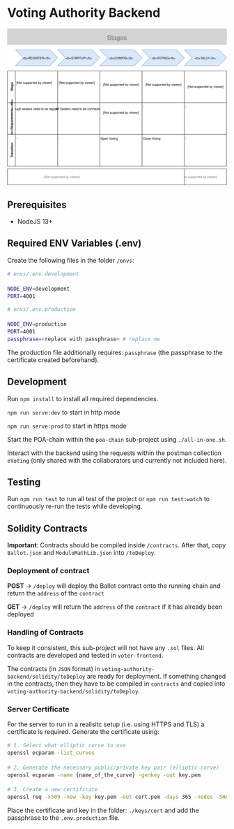 # Voting Authority Backend

![stages](./assets/stages.svg)

## Prerequisites

- NodeJS 13+

## Required ENV Variables (.env)

Create the following files in the folder `/envs`:

```bash
# envs/.env.development

NODE_ENV=development
PORT=4001
```

```bash
# envs/.env.production

NODE_ENV=production
PORT=4001
passphrase=<replace with passphrase> # replace me
```

The production file additionally requires: `passphrase` (the passphrase to the certificate created beforehand).

## Development

Run `npm install` to install all required dependencies.

`npm run serve:dev` to start in http mode

`npm run serve:prod` to start in https mode

Start the POA-chain within the `poa-chain` sub-project using `./all-in-one.sh`.

Interact with the backend using the requests within the postman collection `eVoting` (only shared with the collaborators und currently not included here).

## Testing

Run `npm run test` to run all test of the project or `npm run test:watch` to continuously re-run the tests while developing.

## Solidity Contracts

**Important**: Contracts should be compiled inside `/contracts`. After that, copy `Ballot.json` and `ModuloMathLib.json` into `/toDeploy`.

### Deployment of contract

**POST** -> `/deploy` will deploy the Ballot contract onto the running chain and return the `address` of the `contract`

**GET** -> `/deploy` will return the `address` of the `contract` if it has already been deployed

### Handling of Contracts

To keep it consistent, this sub-project will not have any `.sol` files. All contracts are developed and tested in `voter-frontend`.

The contracts (in `JSON` format) in `voting-authority-backend/solidity/toDeploy` are ready for deployment. If something changed in the contracts, then they have to be compiled in `contracts` and copied into `voting-authority-backend/solidity/toDeploy`.

### Server Certificate

For the server to run in a realisitc setup (i.e. using HTTPS and TLS) a certificate is required.
Generate the certificate using:

```bash
# 1. Select what elliptic curve to use
openssl ecparam -list_curves

# 2. Generate the necessary public/private key pair (elliptic-curve)
openssl ecparam -name {name_of_the_curve} -genkey -out key.pem

# 3. Create a new certificate
openssl req -x509 -new -key key.pem -out cert.pem -days 365 -nodes -SHA384
```

Place the certificate and key in the folder: `./keys/cert` and add the passphrase to the `.env.production` file.
